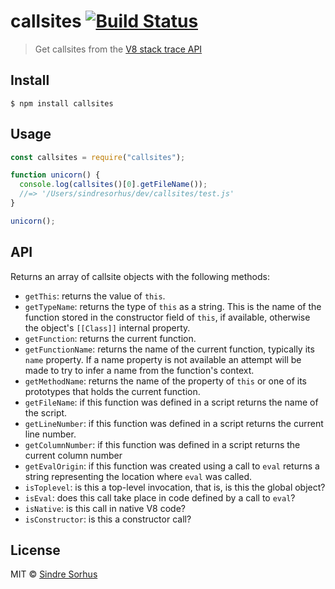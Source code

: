 # callsites [![Build Status](https://travis-ci.org/sindresorhus/callsites.svg?branch=master)](https://travis-ci.org/sindresorhus/callsites)

> Get callsites from the
> [V8 stack trace API](https://v8.dev/docs/stack-trace-api)

## Install

```
$ npm install callsites
```

## Usage

```js
const callsites = require("callsites");

function unicorn() {
  console.log(callsites()[0].getFileName());
  //=> '/Users/sindresorhus/dev/callsites/test.js'
}

unicorn();
```

## API

Returns an array of callsite objects with the following methods:

- `getThis`: returns the value of `this`.
- `getTypeName`: returns the type of `this` as a string. This is the name of the
  function stored in the constructor field of `this`, if available, otherwise
  the object's `[[Class]]` internal property.
- `getFunction`: returns the current function.
- `getFunctionName`: returns the name of the current function, typically its
  `name` property. If a name property is not available an attempt will be made
  to try to infer a name from the function's context.
- `getMethodName`: returns the name of the property of `this` or one of its
  prototypes that holds the current function.
- `getFileName`: if this function was defined in a script returns the name of
  the script.
- `getLineNumber`: if this function was defined in a script returns the current
  line number.
- `getColumnNumber`: if this function was defined in a script returns the
  current column number
- `getEvalOrigin`: if this function was created using a call to `eval` returns a
  string representing the location where `eval` was called.
- `isToplevel`: is this a top-level invocation, that is, is this the global
  object?
- `isEval`: does this call take place in code defined by a call to `eval`?
- `isNative`: is this call in native V8 code?
- `isConstructor`: is this a constructor call?

## License

MIT © [Sindre Sorhus](https://sindresorhus.com)
